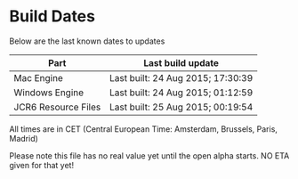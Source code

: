 # Build Dates

Below are the last known dates to updates

Part | Last build update
-----|-----
Mac Engine | Last built: 24 Aug 2015; 17:30:39
Windows Engine | Last built: 24 Aug 2015; 01:12:59
JCR6 Resource Files | Last built: 25 Aug 2015; 00:19:54
All times are in CET (Central European Time: Amsterdam, Brussels, Paris, Madrid)


Please note this file has no real value yet until the open alpha starts. NO ETA given for that yet!
